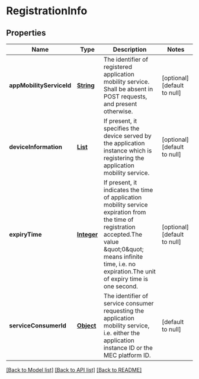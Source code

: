 # RegistrationInfo
## Properties

Name | Type | Description | Notes
------------ | ------------- | ------------- | -------------
**appMobilityServiceId** | [**String**](string.md) | The identifier of registered application mobility service. Shall be absent in POST requests, and present otherwise. | [optional] [default to null]
**deviceInformation** | [**List**](RegistrationInfo_deviceInformation.md) | If present, it specifies the device served by the application instance which is registering the application mobility service. | [optional] [default to null]
**expiryTime** | [**Integer**](integer.md) | If present, it indicates the time of application mobility service expiration from the time of registration accepted.The value \&quot;0\&quot; means infinite time, i.e. no expiration.The unit of expiry time is one second. | [optional] [default to null]
**serviceConsumerId** | [**Object**](object.md) | The identifier of service consumer requesting the application mobility service, i.e. either the application instance ID or the MEC platform ID. | [default to null]

[[Back to Model list]](../README.md#documentation-for-models) [[Back to API list]](../README.md#documentation-for-api-endpoints) [[Back to README]](../README.md)

